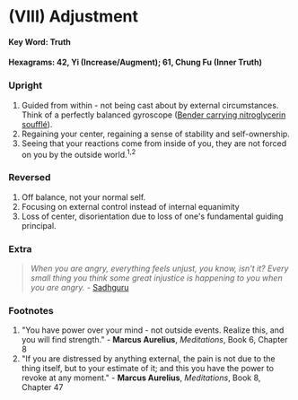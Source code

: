 # (VIII) Adjustment

#### Key Word: Truth  
#### Hexagrams: 42, Yi (Increase/Augment); 61, Chung Fu (Inner Truth) 



### Upright

1) Guided from within - not being cast about by external circumstances. Think of a perfectly balanced gyroscope ([Bender carrying nitroglycerin soufflé](https://www.youtube.com/watch?v=7ztF8lqZjHI)).
2) Regaining your center, regaining a sense of stability and self-ownership.
3) Seeing that your reactions come from inside of you, they are not forced on you by the outside world.<sup>1,2</sup>



### Reversed

1) Off balance, not your normal self.
2) Focusing on external control instead of internal equanimity
3) Loss of center, disorientation due to loss of one's fundamental guiding principal.



### Extra

>*When you are angry, everything feels unjust, you know, isn't it? Every small thing you think some great injustice is happening to you when you are angry.* - [Sadhguru](https://www.youtube.com/watch?v=wv-aai4rw5I&t=411s)



### Footnotes

1. "You have power over your mind - not outside events. Realize this, and you will find strength." - **Marcus Aurelius**, *Meditations*, Book 6, Chapter 8
2. "If you are distressed by anything external, the pain is not due to the thing itself, but to your estimate of it; and this you have the power to revoke at any moment." - **Marcus Aurelius**, *Meditations*, Book 8, Chapter 47


